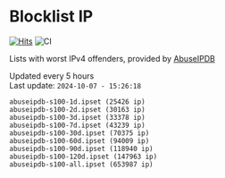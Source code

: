 # Blocklist IP

[![Hits](https://hits.seeyoufarm.com/api/count/incr/badge.svg?url=https%3A%2F%2Fgithub.com%2Fborestad%2Fblocklist-ip%2F&count_bg=%2379C83D&title_bg=%23555555&icon=&icon_color=%23E7E7E7&title=hits&edge_flat=false)](https://hits.seeyoufarm.com)  ![CI](https://img.shields.io/github/workflow/status/borestad/blocklist-ip/CI?style=flat-square)

Lists with worst IPv4 offenders, provided by [AbuseIPDB](https://www.abuseipdb.com/)

<!-- FOOTER-PLACEHOLDER -->
Updated every 5 hours<br>
Last update: `2024-10-07 - 15:26:18`
```
abuseipdb-s100-1d.ipset (25426 ip)
abuseipdb-s100-2d.ipset (30163 ip)
abuseipdb-s100-3d.ipset (33378 ip)
abuseipdb-s100-7d.ipset (43239 ip)
abuseipdb-s100-30d.ipset (70375 ip)
abuseipdb-s100-60d.ipset (94009 ip)
abuseipdb-s100-90d.ipset (118940 ip)
abuseipdb-s100-120d.ipset (147963 ip)
abuseipdb-s100-all.ipset (653987 ip)
```
